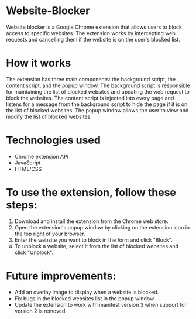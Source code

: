 # Website-Blocker
Website blocker is a Google Chrome extension that allows users to block access to specific websites. The extension works by intercepting web requests and cancelling them if the website is on the user's blocked list.

# How it works
The extension has three main components: the background script, the content script, and the popup window. The background script is responsible for maintaining the list of blocked websites and updating the web request to block the websites. The content script is injected into every page and listens for a message from the background script to hide the page if it is on the list of blocked websites. The popup window allows the user to view and modify the list of blocked websites.

# Technologies used

- Chrome extension API
- JavaScript
- HTML/CSS

# To use the extension, follow these steps:

1. Download and install the extension from the Chrome web store.
2. Open the extension's popup window by clicking on the extension icon in the top right of your browser.
3. Enter the website you want to block in the form and click "Block".
4. To unblock a website, select it from the list of blocked websites and click "Unblock".

# Future improvements:

- Add an overlay image to display when a website is blocked.
- Fix bugs in the blocked websites list in the popup window.
- Update the extension to work with manifest version 3 when support for version 2 is removed.
